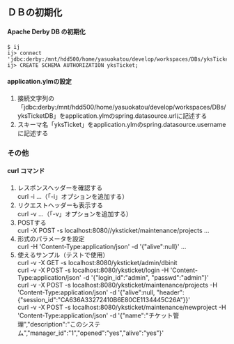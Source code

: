 ## ＤＢの初期化
#### Apache Derby DB の初期化
	$ ij
	ij> connect 'jdbc:derby:/mnt/hdd500/home/yasuokatou/develop/workspaces/DBs/yksTicketDB;create=true';
	ij> CREATE SCHEMA AUTHORIZATION yksTicket;
#### application.ylmの設定
1. 接続文字列の「jdbc:derby:/mnt/hdd500/home/yasuokatou/develop/workspaces/DBs/yksTicketDB」をapplication.ylmのspring.datasource.urlに記述する
1. スキーマ名「yksTicket」をapplication.ylmのspring.datasource.usernameに記述する


### その他
#### curl コマンド
1. レスポンスヘッダーを確認する  
	curl -i ...（「-i」オプションを追加する）
1. リクエストヘッダーも表示する  
	curl -v ...（「-v」オプションを追加する）
1. POSTする  
	curl -X POST -s localhost:8080//yksticket/maintenance/projects ...
1. 形式のパラメータを設定  
	curl -H 'Content-Type:application/json' -d '{"alive":null}' ...
1. 使えるサンプル（テストで使用）  
	curl -v -X GET  -s localhost:8080/yksticket/admin/dbinit  
	curl -v -X POST -s localhost:8080/yksticket/login -H 'Content-Type:application/json' -d '{"login_id":"admin", "passwd":"admin"}'  
	curl -v -X POST -s localhost:8080/yksticket/maintenance/projects -H 'Content-Type:application/json' -d '{"alive":null, "header": {"session_id":"CA636A33272410B6E80CE1134445C26A"}}'  
	curl -v -X POST -s localhost:8080/yksticket/maintenance/newproject -H 'Content-Type:application/json' -d '{"name":"チケット管理","description":"このシステム","manager_id":"1","opened":"yes","alive":"yes"}'